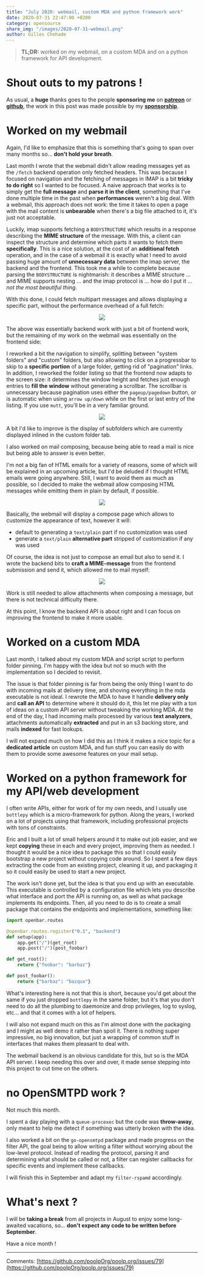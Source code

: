 ```yaml
---
title: "July 2020: webmail, custom MDA and python framework work"
date: 2020-07-31 22:47:00 +0200
category: opensource
share_img: "/images/2020-07-31-webmail.png"
author: Gilles Chehade
---
```


<blockquote>
<b>TL;DR:</b>
worked on my webmail,
on a custom MDA and on a python framework for API development.
</blockquote>

# Shout outs to my patrons !
As usual,
a **huge** thanks goes to the people **sponsoring me** on **[patreon](https://www.patreon.com/gilles)** or **[github](https://github.com/sponsors/poolpOrg)**, the work in this post was made possible by my **[sponsorship](/sponsorship/)**.


# Worked on my webmail

Again,
I'd like to emphasize that this is something that's going to span over many months so...
**don't hold your breath**.

Last month I wrote that the webmail didn't allow reading messages yet as the `/fetch` backend operation only fetched headers.
This was because I focused on navigation and the fetching of messages in IMAP is a bit **tricky to do right** so I wanted to be focused.
A naive approach that works is to simply get the **full message** and **parse it in the client**,
something that I've done multiple time in the past when **performances** weren't a big deal.
With a webmail, this approach does not work:
the time it takes to open a page with the mail content is **unbearable** when there's a big file attached to it,
it's just not acceptable.

Luckily,
imap supports fetching a `BODYSTRUCTURE` which results in a response describing the **MIME structure** of the message.
With this, a client can inspect the structure and determine which parts it wants to fetch them **specifically**.
This is a nice solution,
at the cost of an **additional fetch** operation,
and in the case of a webmail it is exactly what I need to avoid passing huge amount of **unnecessary data** between the imap server,
the backend and the frontend.
This took me a while to complete because parsing the `BODYSTRUCTURE` is nightmarish:
it describes a MIME structure ... and MIME supports nesting ... and the imap protocol is ...
how do I put it ...
*not the most beautiful thing*.

With this done,
I could fetch multipart messages and allows displaying a specific part,
without the performance overhead of a full fetch:
<center>
	<img src="/images/2020-07-31-webmail-multipart.png" />
</center>

The above was essentially backend work with just a bit of frontend work,
but the remaining of my work on the webmail was essentially on the frontend side:

I reworked a bit the navigation to simplify,
splitting between "system folders" and "custom" folders,
but also allowing to click on a progressbar to skip to a **specific portion** of a large folder,
getting rid of "pagination" links.
In addition,
I reworked the folder listing so that the frontend now adapts to the screen size:
it determines the window height and fetches just enough entries to **fill the window** without generating a scrollbar.
The scrollbar is unnecessary because pagination uses either the `pageup/pagedown` button,
or is automatic when using `arrow up/down` while on the first or last entry of the listing.
If you use `mutt`, you'll be in a very familiar ground.

<center>
	<img src="/images/2020-07-31-webmail-listing.png" />
</center>

A bit I'd like to improve is the display of subfolders which are currently displayed inlined in the custom folder tab.

I also worked on mail composing,
because being able to read a mail is nice but being able to answer is even better.

I'm not a big fan of HTML emails for a variety of reasons,
some of which will be explained in an upcoming article,
but I'd be deluded if I thought HTML emails were going anywhere.
Still,
I want to avoid them as much as possible,
so I decided to make the webmail allow composing HTML messages while emitting them in plain by default,
if possible.

<center>
	<img src="/images/2020-07-31-webmail-compose.png" />
</center>

Basically, the webmail will display a compose page which allows to customize the appearance of text,
however it will:

- default to generating a `text/plain` part if no customization was used
- generate a `text/plain` **alternative part** stripped of customization if any was used

Of course, the idea is not just to compose an email but also to send it.
I wrote the backend bits to **craft a MIME-message** from the frontend submission and send it,
which allowed me to mail myself:

<center>
	<img src="/images/2020-07-31-webmail-sent.png" />
</center>

Work is still needed to allow attachments when composing a message,
but there is not technical difficulty there.

At this point,
I know the backend API is about right and I can focus on improving the frontend to make it more usable.


# Worked on a custom MDA

Last month,
I talked about my custom MDA and script script to perform folder pinning.
I'm happy with the idea but not so much with the implementation so I decided to revisit.

The issue is that folder pinning is far from being the only thing I want to do with incoming mails at delivery time,
and shoving everything in the mda executable is not ideal.
I rewrote the MDA to have it handle **delivery only** and **call an API** to determine where it should do it,
this let me play with a ton of ideas on a custom API server without tweaking the working MDA.
At the end of the day,
I had incoming mails processed by various **text analyzers**,
attachments automatically **extracted** and put in an s3 backing store,
and mails **indexed** for fast lookups.

I will not expand much on how I did this as I think it makes a nice topic for a **dedicated article** on custom MDA,
and fun stuff you can easily do with them to provide some awesome features on your mail setup.


# Worked on a python framework for my API/web development

I often write APIs, either for work of for my own needs, and I usually use `bottlepy` which is a micro-framework for python.
Along the years,
I worked on a lot of projects using that framework,
including professional projects with tons of constraints.

Eric and I built a lot of small helpers around it to make out job easier,
and we kept **copying** these in each and every project,
improving them as needed.
I thought it would be a nice idea to package this so that I could easily bootstrap a new project without copying code around.
So I spent a few days extracting the code from an existing project,
cleaning it up,
and packaging it so it could easily be used to start a new project.

The work isn't done yet, but the idea is that you end up with an executable.
This executable is controlled by a configuration file which lets you describe what interface and port the API is running on,
as well as what package implements its endpoints.
Then, all you need to do is to create a small package that contains the endpoints and implementations,
something like:

```python
import openbar.routes

@openbar.routes.register("0.1", "backend")
def setup(app):
    app.get("/")(get_root)
    app.post("/")(post_foobar)

def get_root():
    return {"foobar": "barbaz"}

def post_foobar():
    return {"barbaz": "bazqux"}
```

What's interesting here is not that this is short,
because you'd get about the same if you just dropped `bottlepy` in the same folder,
but it's that you don't need to do all the plumbing to daemonize and drop privileges,
log to syslog,
etc...
and that it comes with a lot of helpers.

I will also not expand much on this as I'm almost done with the packaging and I might as well demo it rather than spoil it.
There is nothing super impressive,
no big innovation,
but just a wrapping of common stuff in interfaces that makes them pleasant to deal with.

The webmail backend is an obvious candidate for this,
but so is the MDA API server.
I keep needing this over and over,
it made sense stepping into this project to cut time on the others.


# no OpenSMTPD work ?

Not much this month.

I spent a day playing with a `queue-procexec` but the code was **throw-away**,
only meant to help me detect if something was utterly broken with the idea.

I also worked a bit on the `go-opensmtpd` package and made progress on the filter API,
the goal being to allow writing a filter without worrying about the low-level protocol.
Instead of reading the protocol, parsing it and determining what should be called or not,
a filter can register callbacks for specific events and implement these callbacks.

I will finish this in September and adapt my `filter-rspamd` accordingly.


# What's next ?

I will be **taking a break** from all projects in August to enjoy some long-awaited vacations,
so... **don't expect any code to be written before September**.

Have a nice month !

---- 
Comments: [https://github.com/poolpOrg/poolp.org/issues/79](https://github.com/poolpOrg/poolp.org/issues/79)
